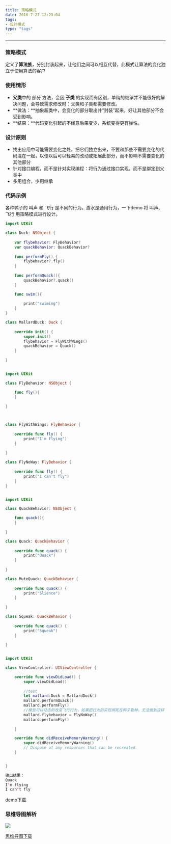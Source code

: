 ```yaml
---
title: 策略模式
date: 2016-7-27 12:23:04
tags:
- 设计模式
type: "tags"
---
```


-------------------

### 策略模式
定义了**算法族**，分别封装起来，让他们之间可以相互代替，此模式让算法的变化独立于使用算法的客户
### 使用情形
* **父类**中的 部分 方法，会因 **子类** 的实现而有区别，单纯的继承并不能很好的解决问题，会导致需求修改时：父类和子类都需要修改。
* **做法：**抽象超类中，会变化的部分取出并“封装”起来，好让其他部分不会受到影响。
* **结果：**代码变化引起的不经意后果变少，系统变得更有弹性。

### 设计原则
* 找出应用中可能需要变化之处，把它们独立出来，不要和那些不需要变化的代码混在一起，以便以后可以轻易的改动或拓展此部分，而不影响不需要变化的其他部分
* 针对接口编程，而不是针对实现编程：将行为通过接口实现，而不是绑定到父类中
* 多用组合，少用继承

### 代码示例
各种鸭子的 叫声 和 飞行 是不同的行为。游水是通用行为，一下demo 将 叫声、飞行 用策略模式进行设计。


```swift
import UIKit

class Duck: NSObject {
    
    var flybehavior: FlyBehavior?
    var quackBehavior: QuackBehavior?
  
    func performFly() {
        flybehavior?.fly()
    }
    
    func performQuack(){
        quackBehavior?.quack()
    }

    func swim(){
        
        print("swiming")
    }
}

class MallardDuck: Duck {
    
    override init() {
        super.init()
        flybehavior = FlyWithWings()
        quackBehavior = Quack()
    }
    
}

```


```swift

import UIKit

class FlyBehavior: NSObject {

    func fly(){
    }
    
}



class FlyWithWings: FlyBehavior {
    
    override func fly() {
        print("I'm flying")
    }
    
}

class FlyNoWay: FlyBehavior {
    
    override func fly() {
        print("I can't fly")
    }
}

```


```swift

import UIKit

class QuackBehavior: NSObject {

    func quack(){
    }
    
}

class Quack: QuackBehavior {
    
    override func quack() {
        print("Quack")
    }
    
}

class MuteQuack: QuackBehavior {
    
    override func quack() {
        print("Slience")
    }
    
}

class Squeak: QuackBehavior {
    
    override func quack() {
        print("Squeak")
    }
    
}

```


```swift

import UIKit

class ViewController: UIViewController {

    override func viewDidLoad() {
        super.viewDidLoad()
        
        //test
        let mallard:Duck = MallardDuck()
        mallard.performQuack()
        mallard.performFly()
        //模型可以动态的改变飞行行为，如果把行为的实现绑死在鸭子勒种，无法做到这样
        mallard.flybehavior = FlyNoWay()
        mallard.performFly()
        
    }

    override func didReceiveMemoryWarning() {
        super.didReceiveMemoryWarning()
        // Dispose of any resources that can be recreated.
    }


}

输出结果：
Quack
I'm flying
I can't fly
```

[demo下载](https://github.com/whong7/DesignPatterns/raw/master/%E7%AD%96%E7%95%A5%E6%A8%A1%E5%BC%8F%EF%BC%88Strategy%20Pattern%EF%BC%89/%E7%AD%96%E7%95%A5%E6%A8%A1%E5%BC%8F.zip)
### 思维导图解析

![](https://ws1.sinaimg.cn/large/9632d3f5gy1fctuasn7bqj21kw0scatg)

[思维导图下载](https://github.com/whong7/DesignPatterns/raw/master/%E8%AE%BE%E8%AE%A1%E6%A8%A1%E5%BC%8F%E7%AC%94%E8%AE%B0/1.%E7%AD%96%E7%95%A5%E6%A8%A1%E5%BC%8F.png)



